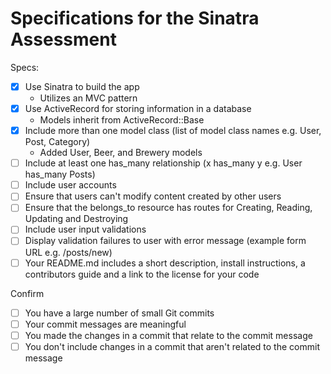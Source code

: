# Specifications for the Sinatra Assessment

Specs:
- [x] Use Sinatra to build the app
  - Utilizes an MVC pattern
- [x] Use ActiveRecord for storing information in a database
  - Models inherit from ActiveRecord::Base
- [x] Include more than one model class (list of model class names e.g. User, Post, Category)
  - Added User, Beer, and Brewery models
- [ ] Include at least one has_many relationship (x has_many y e.g. User has_many Posts)
- [ ] Include user accounts
- [ ] Ensure that users can't modify content created by other users
- [ ] Ensure that the belongs_to resource has routes for Creating, Reading, Updating and Destroying
- [ ] Include user input validations
- [ ] Display validation failures to user with error message (example form URL e.g. /posts/new)
- [ ] Your README.md includes a short description, install instructions, a contributors guide and a link to the license for your code

Confirm
- [ ] You have a large number of small Git commits
- [ ] Your commit messages are meaningful
- [ ] You made the changes in a commit that relate to the commit message
- [ ] You don't include changes in a commit that aren't related to the commit message
